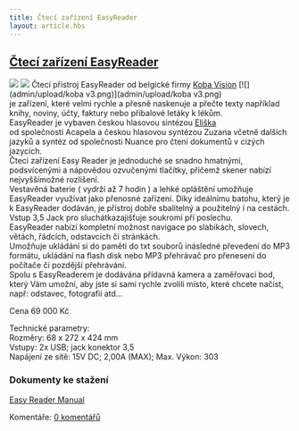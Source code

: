 ```yaml
---
title: Čtecí zařízení EasyReader
layout: article.hbs
---
```

## [Čtecí zařízení EasyReader](clanky.php?id=29)

[![](admin/upload/ER2012_1.jpg)](admin/upload/ER2012_1.jpg) [![](admin/upload/ER2012_2.jpg)](admin/upload/ER2012_2.jpg) Čtecí přístroj EasyReader od belgické firmy [Koba Vision](http://www.kobavision.be/en) [![](admin/upload/koba v3.png)](admin/upload/koba v3.png)  
je zařízení, které velmi rychle a přesně naskenuje a přečte texty například knihy, noviny, účty, faktury nebo příbalové letáky k lékům.  
EasyReader je vybaven českou hlasovou sintézou [Eliška](http://www.symbio-ops.cz/clanky.php?id=26)  
od společnosti Acapela a českou hlasovou syntézou Zuzana včetně dalších jazyků a syntéz od společnosti Nuance pro čtení dokumentů v cizých jazycích.  
Čtecí zařízení Easy Reader je jednoduché se snadno hmatnými, podsvícenými a nápovědou ozvučenými tlačítky, přičemž skener nabízí nejvyššímožné rozlišení.  
Vestavěná baterie ( vydrží až 7 hodin ) a lehké opláštění umožňuje EasyReader využívat jako přenosné zařízení. Díky ideálnímu batohu, který je k EasyReader dodáván, je přístroj dobře sbalitelný a použitelný i na cestách. Vstup 3,5 Jack pro sluchátkazajišťuje soukromí při poslechu.  
EasyReader nabízí kompletní možnost navigace po slabikách, slovech, větách, řádcích, odstavcích či stránkách.  
Umožňuje ukládání si do paměti do txt souborů inásledné převedení do MP3 formátu, ukládání na flash disk nebo MP3 přehrávač pro přenesení do počítače či pozdější přehrávání.  
Spolu s EasyReaderem je dodávána přídavná kamera a zaměřovací bod, který Vám umožní, aby jste si sami rychle zvolili místo, které chcete načíst, např: odstavec, fotografii atd...  
  
Cena 69 000 Kč  
  
Technické parametry:  
Rozměry: 68 x 272 x 424 mm  
Vstupy: 2x USB; jack konektor 3,5  
Napájení ze sítě: 15V DC; 2,00A (MAX); Max. Výkon: 303  

### Dokumenty ke stažení

  
[Easy Reader Manual](admin/upload/easy_reader_manual.pdf)

  

Komentáře: [0 komentářů](komentare.php?typ2=1&id=29)